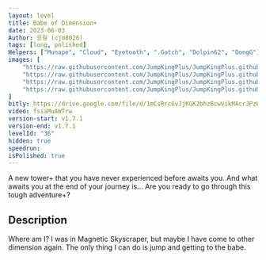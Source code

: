 ```yaml
---
layout: level
title: Babe of Dimension+
date: 2023-06-03
Author: 응웡 (cjm8026)
tags: [long, polished]
Helpers: ["Munape", "Cloud", "Eyetooth", ".Gotch", "Dolpin62", "DongG"]
images: [
    "https://raw.githubusercontent.com/JumpKingPlus/JumpKingPlus.github.io/www/images/workshop/levels/ws36-banner.png",
    "https://raw.githubusercontent.com/JumpKingPlus/JumpKingPlus.github.io/www/images/workshop/levels/ws36-2.png",
    "https://raw.githubusercontent.com/JumpKingPlus/JumpKingPlus.github.io/www/images/workshop/levels/ws36-3.png",
    "https://raw.githubusercontent.com/JumpKingPlus/JumpKingPlus.github.io/www/images/workshop/levels/ws36-4.png"
]
bitly: https://drive.google.com/file/d/1mCsRrcGvJjKGK2bhzBcwVikMAcrJPz6u/view?usp=sharing
video: fsiaMuAWTrw
version-start: v1.7.1
version-end: v1.7.1
levelId: "36"
hidden: true
speedrun:
isPolished: true
---
```


A new tower+ that you have never experienced before awaits you. And what awaits you at the end of your journey is… Are you ready to go through this tough adventure+?

<!-- more -->

<div id="description">
    <h2>Description</h2>
    <p>Where am I? I was in Magnetic Skyscraper, but maybe I have come to other dimension again. The only thing I can do is jump and getting to the babe.</p>
</div>